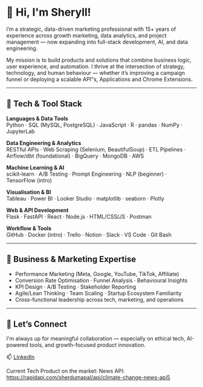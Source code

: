 
# 👋 Hi, I'm Sheryll!

I’m a strategic, data-driven marketing professional with 15+ years of experience across growth marketing, data analytics, and project management — now expanding into full-stack development, AI, and data engineering.

My mission is to build products and solutions that combine business logic, user experience, and automation. I thrive at the intersection of strategy, technology, and human behaviour — whether it’s improving a campaign funnel or deploying a scalable API"s, Applications and Chrome Extensions.

---

## 🧰 Tech & Tool Stack

**Languages & Data Tools**  
Python · SQL (MySQL, PostgreSQL) · JavaScript · R · pandas · NumPy · JupyterLab  

**Data Engineering & Analytics**  
RESTful APIs · Web Scraping (Selenium, BeautifulSoup) · ETL Pipelines · Airflow/dbt (foundational) · BigQuery · MongoDB · AWS  

**Machine Learning & AI**  
scikit-learn · A/B Testing · Prompt Engineering · NLP (beginner) · TensorFlow (intro)  

**Visualisation & BI**  
Tableau · Power BI · Looker Studio · matplotlib · seaborn · Plotly  

**Web & API Development**  
Flask · FastAPI · React · Node.js · HTML/CSS/JS · Postman  

**Workflow & Tools**  
GitHub · Docker (intro) · Trello · Notion · Slack · VS Code · Git Bash  

---

## 🎯 Business & Marketing Expertise

- Performance Marketing (Meta, Google, YouTube, TikTok, Affiliate)  
- Conversion Rate Optimisation · Funnel Analysis · Behavioural Insights  
- KPI Design · A/B Testing · Stakeholder Reporting  
- Agile/Lean Thinking · Team Scaling · Startup Ecosystem Familiarity  
- Cross-functional leadership across tech, marketing, and operations  

---

## 🔗 Let’s Connect

I'm always up for meaningful collaboration — especially on ethical tech, AI-powered tools, and growth-focused product innovation.

📫 [LinkedIn](https://www.linkedin.com/in/sherylldumapal)  

Current Tech Product on the market: 
News API: https://rapidapi.com/sherdumapal/api/climate-change-news-api5
